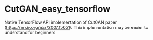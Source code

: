 # CutGAN_easy_tensorflow
Native TensorFlow API implementation of CutGAN paper (https://arxiv.org/abs/2007.15651). This implementation may be easier to understand for beginners.
